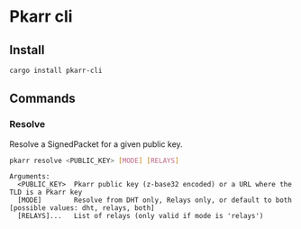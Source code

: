 # Pkarr cli

## Install

```bash
cargo install pkarr-cli
```

## Commands

### Resolve

Resolve a SignedPacket for a given public key.

```sh
pkarr resolve <PUBLIC_KEY> [MODE] [RELAYS]
```
```
Arguments:
  <PUBLIC_KEY>  Pkarr public key (z-base32 encoded) or a URL where the TLD is a Pkarr key
  [MODE]        Resolve from DHT only, Relays only, or default to both [possible values: dht, relays, both]
  [RELAYS]...   List of relays (only valid if mode is 'relays')
```
